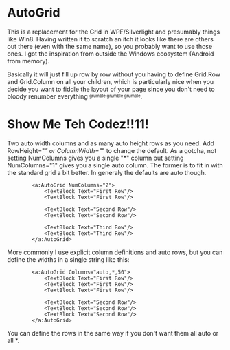 AutoGrid
========

This is a replacement for the Grid in WPF/Silverlight and presumably things like Win8. Having written it to scratch an itch it looks like there are others out there (even with the same name), so you probably want to use those ones. I got the inspiration from outside the Windows ecosystem (Android from memory).

Basically it will just fill up row by row without you having to define Grid.Row and Grid.Column on all your children, which is particularly nice when you decide you want to fiddle the layout of your page since you don't need to bloody renumber everything <sup><sub>grumble grumble grumble</sub></sup>.

Show Me Teh Codez!!11!
======================
Two auto width columns and as many auto height rows as you need. Add RowHeight="*" or ColumnWidth="*" to change the default. As a gotcha, not setting NumColumns gives you a single "*" column but setting NumColumns="1" gives you a single auto column. The former is to fit in with the standard grid a bit better. In generaly the defaults are auto though.
```
        <a:AutoGrid NumColumns="2">
            <TextBlock Text="First Row"/>
            <TextBlock Text="First Row"/>
            
            <TextBlock Text="Second Row"/>
            <TextBlock Text="Second Row"/>

            <TextBlock Text="Third Row"/>
            <TextBlock Text="Third Row"/>
        </a:AutoGrid>
```
More commonly I use explicit column definitions and auto rows, but you can define the widths in a single string like this:
```
        <a:AutoGrid Columns="auto,*,50">
            <TextBlock Text="First Row"/>
            <TextBlock Text="First Row"/>            
            <TextBlock Text="First Row"/>

            <TextBlock Text="Second Row"/>
            <TextBlock Text="Second Row"/>
            <TextBlock Text="Second Row"/>
        </a:AutoGrid>
```
You can define the rows in the same way if you don't want them all auto or all *.





